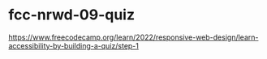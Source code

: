 # fcc-nrwd-09-quiz

https://www.freecodecamp.org/learn/2022/responsive-web-design/learn-accessibility-by-building-a-quiz/step-1